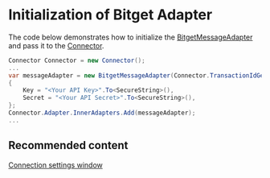 # Initialization of Bitget Adapter

The code below demonstrates how to initialize the [BitgetMessageAdapter](xref:StockSharp.Bitget.BitgetMessageAdapter) and pass it to the [Connector](xref:StockSharp.Algo.Connector).

```cs
Connector Connector = new Connector();
...
var messageAdapter = new BitgetMessageAdapter(Connector.TransactionIdGenerator)
{
    Key = "<Your API Key>".To<SecureString>(),
    Secret = "<Your API Secret>".To<SecureString>(),
};
Connector.Adapter.InnerAdapters.Add(messageAdapter);
...

```

## Recommended content

[Connection settings window](../../../graphical_user_interface/connection_settings_window.md)
